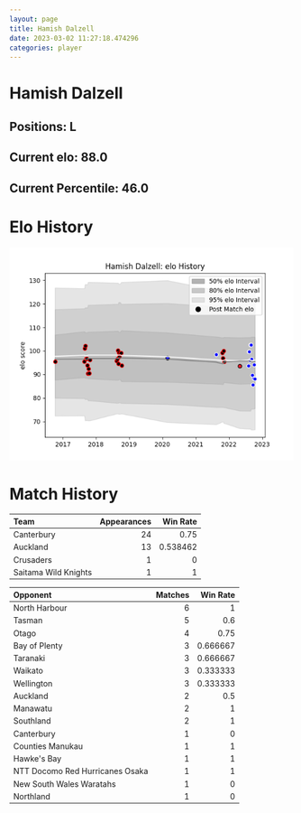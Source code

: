 ```yaml
---  
layout: page  
title: Hamish Dalzell  
date: 2023-03-02 11:27:18.474296  
categories: player  
---
```

# Hamish Dalzell

## Positions: L

## Current elo: 88.0

## Current Percentile: 46.0

# Elo History


![elo history](history_HamishDalzell.png)
# Match History


| Team                 |   Appearances |   Win Rate |
|:---------------------|--------------:|-----------:|
| Canterbury           |            24 |   0.75     |
| Auckland             |            13 |   0.538462 |
| Crusaders            |             1 |   0        |
| Saitama Wild Knights |             1 |   1        |

| Opponent                        |   Matches |   Win Rate |
|:--------------------------------|----------:|-----------:|
| North Harbour                   |         6 |   1        |
| Tasman                          |         5 |   0.6      |
| Otago                           |         4 |   0.75     |
| Bay of Plenty                   |         3 |   0.666667 |
| Taranaki                        |         3 |   0.666667 |
| Waikato                         |         3 |   0.333333 |
| Wellington                      |         3 |   0.333333 |
| Auckland                        |         2 |   0.5      |
| Manawatu                        |         2 |   1        |
| Southland                       |         2 |   1        |
| Canterbury                      |         1 |   0        |
| Counties Manukau                |         1 |   1        |
| Hawke's Bay                     |         1 |   1        |
| NTT Docomo Red Hurricanes Osaka |         1 |   1        |
| New South Wales Waratahs        |         1 |   0        |
| Northland                       |         1 |   0        |